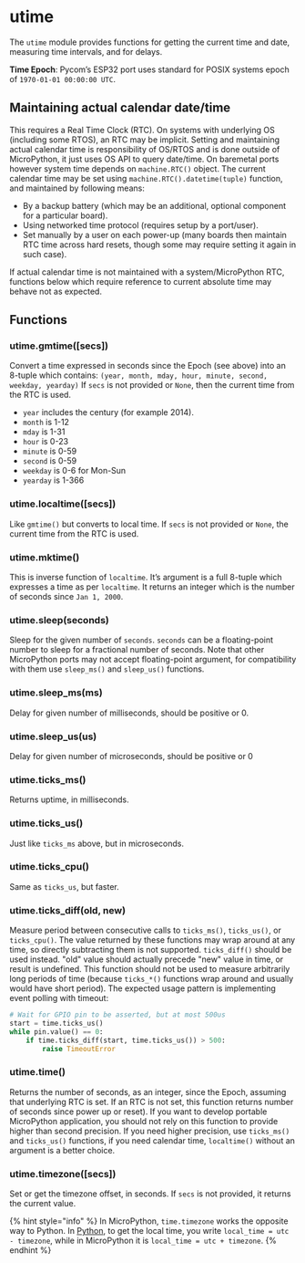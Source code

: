 # utime

The `utime` module provides functions for getting the current time and date, measuring time intervals, and for delays.

**Time Epoch**: Pycom’s ESP32 port uses standard for POSIX systems epoch of `1970-01-01 00:00:00 UTC`.

## Maintaining actual calendar date/time

This requires a Real Time Clock \(RTC\). On systems with underlying OS \(including some RTOS\), an RTC may be implicit. Setting and maintaining actual calendar time is responsibility of OS/RTOS and is done outside of MicroPython, it just uses OS API to query date/time. On baremetal ports however system time depends on `machine.RTC()` object. The current calendar time may be set using `machine.RTC().datetime(tuple)` function, and maintained by following means:

* By a backup battery \(which may be an additional, optional component for a particular board\).
* Using networked time protocol \(requires setup by a port/user\).
* Set manually by a user on each power-up \(many boards then maintain RTC time across hard resets, though some may require setting it again in such case\).

If actual calendar time is not maintained with a system/MicroPython RTC, functions below which require reference to current absolute time may behave not as expected.

## Functions

### utime.gmtime\(\[secs\]\)

Convert a time expressed in seconds since the Epoch \(see above\) into an 8-tuple which contains: `(year, month, mday, hour, minute, second, weekday, yearday)` If `secs` is not provided or `None`, then the current time from the RTC is used.

* `year` includes the century \(for example 2014\).
* `month` is 1-12
* `mday` is 1-31
* `hour` is 0-23
* `minute` is 0-59
* `second` is 0-59
* `weekday` is 0-6 for Mon-Sun
* `yearday` is 1-366

### utime.localtime\(\[secs\]\)

Like `gmtime()` but converts to local time. If `secs` is not provided or `None`, the current time from the RTC is used.

### utime.mktime\(\)

This is inverse function of `localtime`. It’s argument is a full 8-tuple which expresses a time as per `localtime`. It returns an integer which is the number of seconds since `Jan 1, 2000`.

### utime.sleep\(seconds\)

Sleep for the given number of `seconds`. `seconds` can be a floating-point number to sleep for a fractional number of seconds. Note that other MicroPython ports may not accept floating-point argument, for compatibility with them use `sleep_ms()` and `sleep_us()` functions.

### utime.sleep\_ms\(ms\)

Delay for given number of milliseconds, should be positive or 0.

### utime.sleep\_us\(us\)

Delay for given number of microseconds, should be positive or 0

### utime.ticks\_ms\(\)

Returns uptime, in milliseconds.

### utime.ticks\_us\(\)

Just like `ticks_ms` above, but in microseconds.

### utime.ticks\_cpu\(\)

Same as `ticks_us`, but faster.

### utime.ticks\_diff\(old, new\)

Measure period between consecutive calls to `ticks_ms()`, `ticks_us()`, or `ticks_cpu()`. The value returned by these functions may wrap around at any time, so directly subtracting them is not supported. `ticks_diff()` should be used instead. "old" value should actually precede "new" value in time, or result is undefined. This function should not be used to measure arbitrarily long periods of time \(because `ticks_*()` functions wrap around and usually would have short period\). The expected usage pattern is implementing event polling with timeout:

```python
# Wait for GPIO pin to be asserted, but at most 500us
start = time.ticks_us()
while pin.value() == 0:
    if time.ticks_diff(start, time.ticks_us()) > 500:
        raise TimeoutError
```

### utime.time\(\)

Returns the number of seconds, as an integer, since the Epoch, assuming that underlying RTC is set. If an RTC is not set, this function returns number of seconds since power up or reset\). If you want to develop portable MicroPython application, you should not rely on this function to provide higher than second precision. If you need higher precision, use `ticks_ms()` and `ticks_us()` functions, if you need calendar time, `localtime()` without an argument is a better choice.

### utime.timezone\(\[secs\]\)

Set or get the timezone offset, in seconds. If `secs` is not provided, it returns the current value.

{% hint style="info" %}
In MicroPython, `time.timezone` works the opposite way to Python. In [Python](https://docs.python.org/3/library/time.html#time.timezone), to get the local time, you write `local_time = utc - timezone`, while in MicroPython it is `local_time = utc + timezone`.
{% endhint %}

